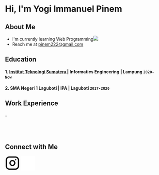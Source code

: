 # Hi, I'm Yogi Immanuel Pinem
## About Me
- I'm currently learning Web Programming<img src="https://emojis.slackmojis.com/emojis/images/1643515259/12806/meow_attention.png?1643515259" width="20px">
- Reach me at pinem222@gmail.com

## Education
#### 1. [Institut Teknologi Sumatera ](https://www.itera.ac.id) | Informatics Engineering | Lampung `2020-Now`
#### 2. SMA Negeri 1 Laguboti | IPA | Laguboti `2017-2020`

## Work Experience
#### -
<br/>
<br/>

## Connect with Me
[![website](./img/instagram-light.svg)](https://instagram.com/yogipinem#gh-light-mode-only)
[![website](./img/instagram-dark.svg)](https://instagram.com/yogipinem#gh-dark-mode-only)
